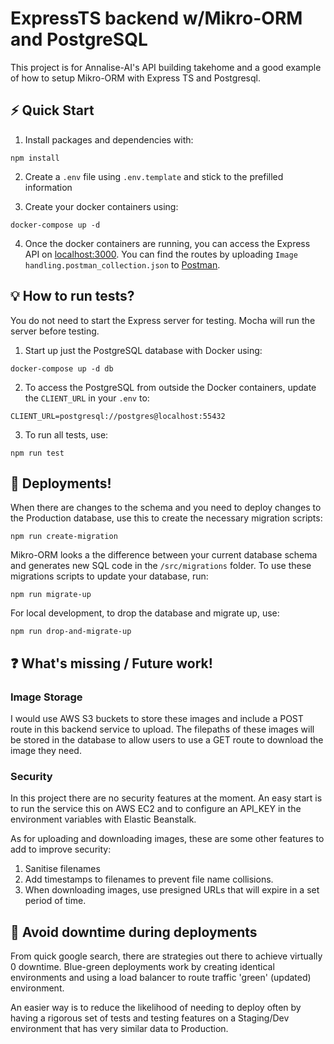 # ExpressTS backend w/Mikro-ORM and PostgreSQL

This project is for Annalise-AI's API building takehome and a good example of how to setup Mikro-ORM with Express TS and Postgresql.

## ⚡ Quick Start
1. Install packages and dependencies with:
```
npm install
```
2. Create a `.env` file using `.env.template` and stick to the prefilled information

3. Create your docker containers using:
```
docker-compose up -d
```

4. Once the docker containers are running, you can access the Express API on [localhost:3000](http://localhost:3000). You can find the routes by uploading `Image handling.postman_collection.json` to [Postman](https://www.postman.com/).

## 💡 How to run tests?
You do not need to start the Express server for testing. Mocha will run the server before testing.
1. Start up just the PostgreSQL database with Docker using:
```
docker-compose up -d db
```

2. To access the PostgreSQL from outside the Docker containers, update the `CLIENT_URL` in your `.env` to: 
```
CLIENT_URL=postgresql://postgres@localhost:55432
```

3. To run all tests, use:

```
npm run test
```

## 🌟 Deployments!
When there are changes to the schema and you need to deploy changes to the Production database, use this to create the necessary migration scripts:
```
npm run create-migration
```
Mikro-ORM looks a the difference between your current database schema and generates new SQL code in the `/src/migrations` folder. To use these migrations scripts to update your database, run:
```
npm run migrate-up
```
For local development, to drop the database and migrate up, use:
```
npm run drop-and-migrate-up
```

## ❓ What's missing / Future work!

### Image Storage
I would use AWS S3 buckets to store these images and include a POST route in this backend service to upload. The filepaths of these images will be stored in the database to allow users to use a GET route to download the image they need.


### Security
In this project there are no security features at the moment. An easy start is to run the service this on AWS EC2 and to configure an API_KEY in the environment variables with Elastic Beanstalk. 

As for uploading and downloading images, these are some other features to add to improve security:

1. Sanitise filenames
2. Add timestamps to filenames to prevent file name collisions.
3. When downloading images, use presigned URLs that will expire in a set period of time. 


## 💭 Avoid downtime during deployments
From quick google search, there are strategies out there to achieve virtually 0 downtime. Blue-green deployments work by creating identical environments and using a load balancer to route traffic 'green' (updated) environment. 

An easier way is to reduce the likelihood of needing to deploy often by having a rigorous set of tests and testing features on a Staging/Dev environment that has very similar data to Production. 

